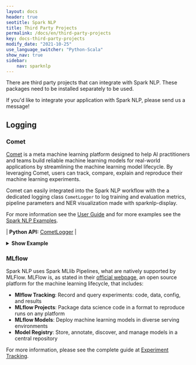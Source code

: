 ```yaml
---
layout: docs
header: true
seotitle: Spark NLP
title: Third Party Projects
permalink: /docs/en/third-party-projects
key: docs-third-party-projects
modify_date: "2021-10-25"
use_language_switcher: "Python-Scala"
show_nav: true
sidebar:
    nav: sparknlp
---
```


There are third party projects that can integrate with Spark NLP. These
packages need to be installed separately to be used.

If you'd like to integrate your application with Spark NLP, please send us a
message!

## Logging

### Comet

[Comet](https://www.comet.ml/) is a meta machine learning platform designed
to help AI practitioners and teams build reliable machine learning models for
real-world applications by streamlining the machine learning model lifecycle. By
leveraging Comet, users can track, compare, explain and reproduce their machine
learning experiments.

Comet can easily integrated into the Spark NLP workflow with the a dedicated
logging class `CometLogger` to log training and evaluation metrics,
pipeline parameters and NER visualization made with sparknlp-display.

For more information see the [User Guide](/api/python/third_party/Comet.html) and for more examples see the [Spark NLP Examples](https://github.com/JohnSnowLabs/spark-nlp/blob/master/examples/python/logging/Comet_SparkNLP_Integration.ipynb).


| **Python API:** [CometLogger](/api/python/reference/autosummary/sparknlp/logging/comet/index.html#sparknlp.logging.comet.CometLogger) |

<details>

<summary class="button"><b>Show Example</b></summary>

<div class="tabs-box tabs-new" markdown="1">

```python
# Metrics while training an annotator can be logged with for example:

import sparknlp
from sparknlp.base import *
from sparknlp.annotator import *
from sparknlp.logging.comet import CometLogger

spark = sparknlp.start()

OUTPUT_LOG_PATH = "./run"
logger = CometLogger()

document = DocumentAssembler().setInputCol("text").setOutputCol("document")
embds = (
    UniversalSentenceEncoder.pretrained()
    .setInputCols("document")
    .setOutputCol("sentence_embeddings")
)
multiClassifier = (
    MultiClassifierDLApproach()
    .setInputCols("sentence_embeddings")
    .setOutputCol("category")
    .setLabelColumn("labels")
    .setBatchSize(128)
    .setLr(1e-3)
    .setThreshold(0.5)
    .setShufflePerEpoch(False)
    .setEnableOutputLogs(True)
    .setOutputLogsPath(OUTPUT_LOG_PATH)
    .setMaxEpochs(1)
)

logger.monitor(logdir=OUTPUT_LOG_PATH, model=multiClassifier)
trainDataset = spark.createDataFrame(
    [("Nice.", ["positive"]), ("That's bad.", ["negative"])],
    schema=["text", "labels"],
)

pipeline = Pipeline(stages=[document, embds, multiClassifier])
pipeline.fit(trainDataset)
logger.end()

# If you are using a jupyter notebook, it is possible to display the live web
# interface with

logger.experiment.display(tab='charts')
```

</div>

</details>

### MLflow

Spark NLP uses Spark MLlib Pipelines, what are natively supported by MLFlow.
MLFlow is, as stated in their [official webpage](https://mlflow.org/), an open
source platform for the machine learning lifecycle, that includes:
* **Mlflow Tracking**: Record and query experiments: code, data, config, and
  results
* **MLflow Projects**: Package data science code in a format to reproduce runs
  on any platform
* **MLflow Models**: Deploy machine learning models in diverse serving
  environments
* **Model Registry**: Store, annotate, discover, and manage models in a central
  repository

For more information, please see the complete guide at [Experiment
Tracking](/docs/en/mlflow).
